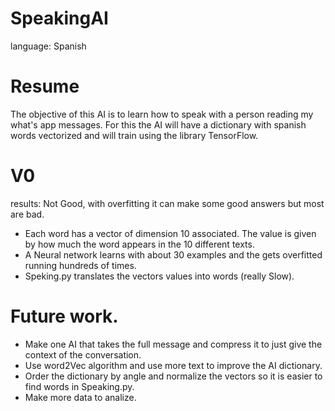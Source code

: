 # SpeakingAI
language: Spanish


# Resume

The objective of this AI is to learn how to speak with a person reading my what's app messages. For this the AI will have a dictionary with spanish words vectorized and will train using the library TensorFlow.

# V0
results: Not Good, with overfitting it can make some good answers but most are bad.
- Each word has a vector of dimension 10 associated. The value is given by how much the word appears in the 10 different texts.
- A Neural network learns with about 30 examples and the gets overfitted running hundreds of times.
- Speking.py translates the vectors values into words (really Slow).

# Future work.
- Make one AI that takes the full message and compress it to just give the context of the conversation.
- Use word2Vec algorithm and use more text to improve the AI dictionary.
- Order the dictionary by angle and normalize the vectors so it is easier to find words in Speaking.py.
- Make more data to analize.
